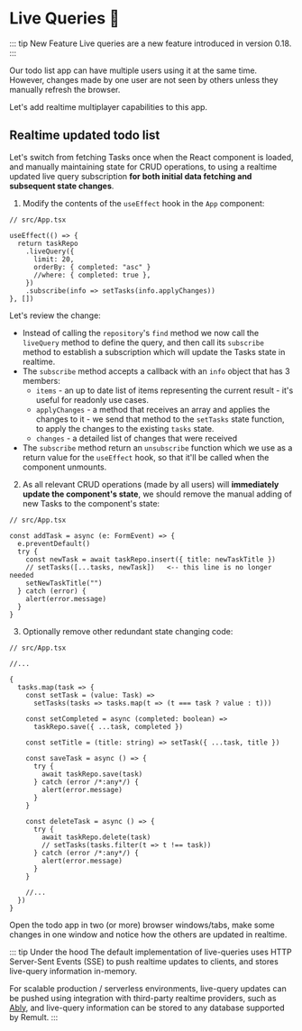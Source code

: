 # Live Queries :rocket:

::: tip New Feature
Live queries are a new feature introduced in version 0.18.
:::

Our todo list app can have multiple users using it at the same time. However, changes made by one user are not seen by others unless they manually refresh the browser.

Let's add realtime multiplayer capabilities to this app.

## Realtime updated todo list

Let's switch from fetching Tasks once when the React component is loaded, and manually maintaining state for CRUD operations, to using a realtime updated live query subscription **for both initial data fetching and subsequent state changes**.

1. Modify the contents of the `useEffect` hook in the `App` component:

```ts{4-5,10}
// src/App.tsx

useEffect(() => {
  return taskRepo
    .liveQuery({
      limit: 20,
      orderBy: { completed: "asc" }
      //where: { completed: true },
    })
    .subscribe(info => setTasks(info.applyChanges))
}, [])
```

Let's review the change:

- Instead of calling the `repository`'s `find` method we now call the `liveQuery` method to define the query, and then call its `subscribe` method to establish a subscription which will update the Tasks state in realtime.
- The `subscribe` method accepts a callback with an `info` object that has 3 members:
  - `items` - an up to date list of items representing the current result - it's useful for readonly use cases.
  - `applyChanges` - a method that receives an array and applies the changes to it - we send that method to the `setTasks` state function, to apply the changes to the existing `tasks` state.
  - `changes` - a detailed list of changes that were received
- The `subscribe` method return an `unsubscribe` function which we use as a return value for the `useEffect` hook, so that it'll be called when the component unmounts.

2. As all relevant CRUD operations (made by all users) will **immediately update the component's state**, we should remove the manual adding of new Tasks to the component's state:

```ts{7}
// src/App.tsx

const addTask = async (e: FormEvent) => {
  e.preventDefault()
  try {
    const newTask = await taskRepo.insert({ title: newTaskTitle })
    // setTasks([...tasks, newTask])   <-- this line is no longer needed
    setNewTaskTitle("")
  } catch (error) {
    alert(error.message)
  }
}
```

3. Optionally remove other redundant state changing code:

```tsx{11,17,26}
// src/App.tsx

//...

{
  tasks.map(task => {
    const setTask = (value: Task) =>
      setTasks(tasks => tasks.map(t => (t === task ? value : t)))

    const setCompleted = async (completed: boolean) =>
      taskRepo.save({ ...task, completed })

    const setTitle = (title: string) => setTask({ ...task, title })

    const saveTask = async () => {
      try {
        await taskRepo.save(task)
      } catch (error /*:any*/) {
        alert(error.message)
      }
    }

    const deleteTask = async () => {
      try {
        await taskRepo.delete(task)
        // setTasks(tasks.filter(t => t !== task))
      } catch (error /*:any*/) {
        alert(error.message)
      }
    }

    //...
  })
}
```

Open the todo app in two (or more) browser windows/tabs, make some changes in one window and notice how the others are updated in realtime.

::: tip Under the hood
The default implementation of live-queries uses HTTP Server-Sent Events (SSE) to push realtime updates to clients, and stores live-query information in-memory.

For scalable production / serverless environments, live-query updates can be pushed using integration with third-party realtime providers, such as [Ably](https://ably.com/), and live-query information can be stored to any database supported by Remult.
:::
